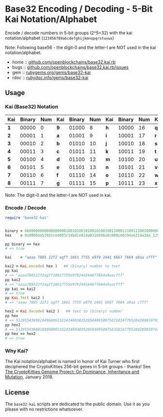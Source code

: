 # Base32 Encoding / Decoding - 5-Bit Kai Notation/Alphabet

Encode / decode numbers in 5-bit groups (2^5=32)
with the kai notation/alphabet (`123456789abcdefghijkmnopqrstuvwx`)

Note: Following base56 - the digit-0 and the letter-l
are NOT used in the kai notation/alphabet.


* home  :: [github.com/openblockchains/base32.kai.rb](https://github.com/openblockchains/base32.kai.rb)
* bugs  :: [github.com/openblockchains/base32.kai.rb/issues](https://github.com/openblockchains/base32.kai.rb/issues)
* gem   :: [rubygems.org/gems/base32-kai](https://rubygems.org/gems/base32-kai)
* rdoc  :: [rubydoc.info/gems/base32-kai](http://rubydoc.info/gems/base32-kai)


## Usage


### Kai (Base32) Notation

|Kai    |Binary |Num|Kai    |Binary |Num|Kai    |Binary |Num|Kai    |Binary |Num|
|-------|-------|---|-------|-------|---|-------|-------|---|-------|-------|---|
| **1** | 00000 | 0 | **9** | 01000 | 8 | **h** | 10000 |16 | **q** | 11000 |24 |
| **2** | 00001 | 1 | **a** | 01001 | 9 | **i** | 10001 |17 | **r** | 11001 |25 |
| **3** | 00010 | 2 | **b** | 01010 | 10| **j** | 10010 |18 | **s** | 11010 |26 |
| **4** | 00011 | 3 | **c** | 01011 | 11| **k** | 10011 |19 | **t** | 11011 |27 |
| **5** | 00100 | 4 | **d** | 01100 | 12| **m** | 10100 |20 | **u** | 11100 |28 |
| **6** | 00101 | 5 | **e** | 01101 | 13| **n** | 10101 |21 | **v** | 11101 |29 |
| **7** | 00110 | 6 | **f** | 01110 | 14| **o** | 10110 |22 | **w** | 11110 |30 |
| **8** | 00111 | 7 | **g** | 01111 | 15| **p** | 10111 |23 | **x** | 11111 |31 |

Note: The digit-0 and the letter-l are NOT used in kai.



### Encode / Decode

``` ruby
require 'base32-kai'


binary = 0b0000000000000000010010100101001010010011000111001110010000001000010111000001010010111101110011100000000101001010000000110001100010000100011010100000110010000000100011000110000000101001010010100110001100010100101000110100101000010010100101011011100111001110  # binary
hex    = 0x00004a52931ce4085c14bdce014a0318846a0c808c60294a6314a34a_1295_b9ce   # hex

pp binary == hex
# => true

kai    = "aaaa 7885 22f2 agff 1661 7755 e979 2441 6667 7664 a9aa cfff".gsub( ' ', '' )

kai2 = Kai.encode( hex )   ## (binary) number to text
pp kai
# => "aaaa788522f2agff16617755e979244166677664a9aacfff"
pp kai2
# => "aaaa788522f2agff16617755e979244166677664a9aacfff"
pp kai == kai2
# => true
pp Kai.fmt( kai2 )
# => "aaaa 7885 22f2 agff 1661 7755 e979 2441 6667 7664 a9aa cfff"

hex2 = Kai.decode( kai2 )   ## text to (binary) number
pp hex
# => 512955438081049600613224346938352058409509756310147795204209859701881294
pp hex2
# => 512955438081049600613224346938352058409509756310147795204209859701881294
pp hex == hex2
# => true
```



### Why Kai?

The Kai notation/alphabet is named in honor of Kai Turner
who first deciphered the CryptoKitties 256-bit genes in 5-bit groups - thanks!
See [The CryptoKitties Genome Project: On Dominance, Inheritance and Mutation](https://medium.com/@kaigani/the-cryptokitties-genome-project-on-dominance-inheritance-and-mutation-b73059dcd0a4), January 2018.



## License

The `base32-kai` scripts are dedicated to the public domain.
Use it as you please with no restrictions whatsoever.
